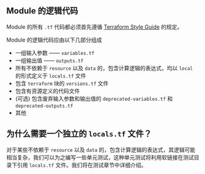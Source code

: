 ## Module 的逻辑代码
<!-- TODO:待 《Terraform Style Guide》正式发布后补充此处链接 -->
Module 的所有 `.tf` 代码都必须首先遵循 [Terraform Style Guide]() 的规定。

Module 的逻辑代码应由以下几部分组成

* 一组输入参数 —— `variables.tf`
* 一组输出值 —— `outputs.tf`
* 所有不依赖于 `resource` 以及 `data` 的，包含计算逻辑的表达式，均以 `local` 的形式定义于 `locals.tf` 文件
* 包含 `terraform` 块的 `versions.tf` 文件
* 包含有资源定义的代码文件
* (可选) 包含废弃输入参数和输出值的 `deprecated-variables.tf` 和 `deprecated-outputs.tf`
* 其他

## 为什么需要一个独立的 `locals.tf` 文件？

对于某些不依赖于 `resource` 以及 `data` 的，包含计算逻辑的表达式，其逻辑可能相当复杂，我们可以为之编写一些单元测试，这种单元测试将利用软链接在测试目录下引用 `locals.tf` 文件。我们将在测试章节中详细介绍。
